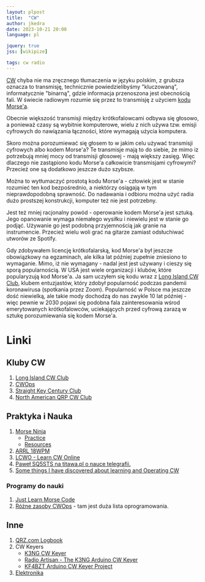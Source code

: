 ```yaml
---
layout: plpost
title:  "CW"
author: jkedra
date: 2023-10-21 20:00
language: pl

jquery: true
jss: [wikipize]

tags: cw radio
---
```


[CW](w:) chyba nie ma zręcznego tłumaczenia w języku polskim, z grubsza
oznacza to transmisję, technicznie powiedzielibyśmy "kluczowaną",
informatycznie "binarną", gdzie informacja przenoszona jest obecnością
fali. W świecie radiowym rozumie się przez to transmisję z użyciem
[kodu Morse'a](w:kod_Morse'a).

Obecnie większość transmisji między krótkofalowcami odbywa się głosowo,
a ponieważ czasy są wybitnie komputerowe, wielu z nich używa tzw. emisji
cyfrowych do nawiązania łączności, które wymagają użycia komputera.

Skoro można porozumiewać się głosem to w jakim celu używać transmisji
cyfrowych albo kodem Morse'a? Te transmisje mają to do siebie, że
mimo iz potrzebują mniej mocy od transmisji głosowej - mają większy zasięg.
Więc dlaczego nie zastąpiono kodu Morse'a całkowicie transmisjami
cyfrowymi? Przecież one są dodatkowo jeszcze dużo szybsze.

Można to wytłumaczyć prostotą kodu Morse'a - człowiek jest w stanie rozumieć
ten kod bezpośrednio, a niektórzy osiągają w tym nieprawdopodobną sprawność.
Do nadawania i odbioru można użyć radia dużo prostszej konstrukcji,
komputer też nie jest potrzebny.

Jest też mniej racjonalny powód - operowanie kodem Morse'a jest sztuką.
Jego opanowanie wymaga niemałego wysiłku i niewielu jest w stanie go
podjąć. Używanie go jest podobną przyjemnością jak granie na instrumencie.
Przecież wielu woli grać na gitarze zamiast odsłuchiwać utworów ze Spotify.

Gdy zdobywałem licencję krótkofalarską, kod Morse'a był jeszcze obowiązkowy
na egzaminach, ale kilka lat później zupełnie zniesiono to wymaganie.
Mimo, iż nie wymagany - nadal jest jest używany i cieszy się sporą
popularnością. W USA jest wiele organizacji i klubów, które popularyzują
kod Morse'a. Ja sam uczyłem się kodu wraz z [Long Island CW Club][LICW], 
klubem entuzjastów, który zdobył popularność podczas pandemii
koronawirusa (spotkania przez Zoom). Popularność w Polsce ma jeszcze dość
niewielką, ale takie mody dochodzą do nas zwykle 10 lat później - więc
pewnie w 2030 pojawi się podobna fala zainteresowania wśrod emerytowanych
krótkofalowców, uciekających przed cyfrową zarazą w sztukę porozumiewania
się kodem Morse'a.

# Linki

## Kluby CW

1. [Long Island CW Club][LICW]
2. [CWOps][CWOPS]
3. [Straight Key Century Club][SKCC]
4. [North American QRP CW Club][NAQCC]

## Praktyka i Nauka

1. [Morse Ninja](https://morsecode.ninja/)
    * [Practice](https://morsecode.ninja/practice/)
    * [Resources](https://morsecode.ninja/resources/)
2. [ARRL 18WPM](http://www.arrl.org/18-wpm-code-archive)
3. [LCWO - Learn CW Online][LCWO]
4. [Paweł SQ5STS na titawa.pl o nauce telegrafii.](http://titawa.pl/2016/03/17/nauka-telegrafii-pawel-sq5sts/)
5. [Some things I have discovered about learning and Operating CW][1]

### Programy do nauki

1. [Just Learn Morse Code](http://www.justlearnmorsecode.com/)
2. [Różne zasoby CWOps](https://cwops.org/cw-resources/) - tam
   jest duża lista oprogramowania.

## Inne

1. [QRZ.com Logbook](http://logbook.qrz.com)
2. CW Keyers
    * [K3NG CW Keyer](http://github.com/k3ng/k3ng_cw_keyer)
    * [Radio Artisan - The K3NG Arduino CW Keyer](http://blog.radioartisan.com/arduino-cw-keyer)
    * [KF4BZT Arduino CW Keyer Project](http://kf4bzt.wordpress.com/2015/08/06/arduino-cw-keyer-project)
3. [Elektronika](/elektronika)

[LICW]: https://longislandcwclub.org/
[CWOPS]: https://cwops.org
[NAQCC]: http://naqcc.info
[SKCC]: https://www.skccgroup.com/
[LCWO]: https://lcwo.net/

[1]: https://dimebank.com/cak/k6dbg/k6dbg_cw.html


